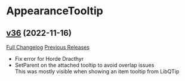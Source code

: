 # AppearanceTooltip

## [v36](https://github.com/kemayo/wow-appearancetooltip/tree/v36) (2022-11-16)
[Full Changelog](https://github.com/kemayo/wow-appearancetooltip/compare/v35.1...v36) [Previous Releases](https://github.com/kemayo/wow-appearancetooltip/releases)

- Fix error for Horde Dracthyr  
- SetParent on the attached tooltip to avoid overlap issues  
    This was mostly visible when showing an item tooltip from LibQTip  
